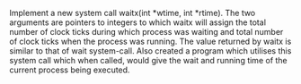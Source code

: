 Implement a new system call waitx(int *wtime, int *rtime). The two arguments are pointers to integers to which
waitx will assign the total number of clock ticks during which process was waiting and total
number of clock ticks when the process was running. The value returned by waitx is similar to that of wait system-call.
Also created a program which utilises this system call which when called, would give the wait and running time of the current process being executed.